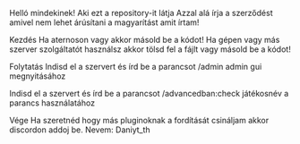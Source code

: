 Helló mindekinek!
Aki ezt a repository-it látja 
Azzal alá írja a szerződést amivel nem lehet árúsítani a magyarítást amit írtam!


Kezdés
Ha aternoson vagy akkor másold be a kódot!
Ha gépen vagy más szerver szolgáltatót használsz akkor tölsd fel a fájlt vagy másold be a kódot!


Folytatás 
Indisd el a szervert és írd be a parancsot /admin admin gui megnyitásához

Indisd el a szervert és írd be a parancsot /advancedban:check játékosnév a parancs használatához


Vége
Ha szeretnéd hogy más pluginoknak a fordítását csináljam akkor discordon addoj be.
Nevem: Daniyt_th
